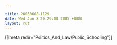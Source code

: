 ```yaml
---

title: 20050608-1129
date: Wed Jun 8 20:29:00 2005 +0000
layout: rut
---
```


[[!meta redir="Politics_And_Law/Public_Schooling"]]

